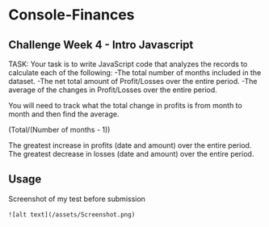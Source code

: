 # Console-Finances

## Challenge Week 4 - Intro Javascript

TASK:
Your task is to write JavaScript code that analyzes the records to calculate each of the following:
-The total number of months included in the dataset.
-The net total amount of Profit/Losses over the entire period.
-The average of the changes in Profit/Losses over the entire period.

You will need to track what the total change in profits is from month to month and then find the average.

(Total/(Number of months - 1))

The greatest increase in profits (date and amount) over the entire period.
The greatest decrease in losses (date and amount) over the entire period.


## Usage

Screenshot of my test before submission

    ![alt text](/assets/Screenshot.png)




